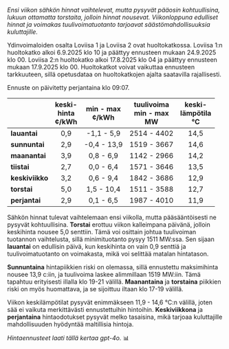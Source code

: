 *Ensi viikon sähkön hinnat vaihtelevat, mutta pysyvät pääosin kohtuullisina, lukuun ottamatta torstaita, jolloin hinnat nousevat. Viikonloppuna edulliset hinnat ja voimakas tuulivoimatuotanto tarjoavat säästömahdollisuuksia kuluttajille.*

Ydinvoimaloiden osalta Loviisa 1 ja Loviisa 2 ovat huoltokatkossa. Loviisa 1:n huoltokatko alkoi 6.9.2025 klo 10 ja päättyy ennusteen mukaan 24.9.2025 klo 00. Loviisa 2:n huoltokatko alkoi 17.8.2025 klo 04 ja päättyy ennusteen mukaan 17.9.2025 klo 00. Huoltokatkot voivat vaikuttaa ennusteen tarkkuuteen, sillä opetusdataa on huoltokatkojen ajalta saatavilla rajallisesti.

Ennuste on päivitetty perjantaina klo 09:07.

|           | keski-<br>hinta<br>¢/kWh | min - max<br>¢/kWh | tuulivoima<br>min - max<br>MW | keski-<br>lämpötila<br>°C |
|:-------------|:----------------:|:----------------:|:-------------:|:-------------:|
| **lauantai** | 0,9              | -1,1 - 5,9       | 2514 - 4402   | 14,5          |
| **sunnuntai**| 2,9              | -0,4 - 13,9      | 1519 - 3667   | 14,6          |
| **maanantai**| 3,9              | 0,8 - 6,9        | 1142 - 2966   | 14,2          |
| **tiistai**  | 2,7              | 0,0 - 6,4        | 1571 - 3646   | 13,5          |
| **keskiviikko**| 3,2            | 0,6 - 9,4        | 1842 - 3686   | 12,9          |
| **torstai**  | 5,0              | 1,5 - 10,4       | 1511 - 3588   | 12,7          |
| **perjantai**| 2,9              | 0,1 - 6,5        | 1987 - 4010   | 11,9          |

Sähkön hinnat tulevat vaihtelemaan ensi viikolla, mutta pääsääntöisesti ne pysyvät kohtuullisina. **Torstai** erottuu viikon kalleimpana päivänä, jolloin keskihinta nousee 5,0 senttiin. Tämä voi osittain johtua tuulivoiman tuotannon vaihtelusta, sillä minimituotanto pysyy 1511 MW:ssa. Sen sijaan **lauantai** on edullisin päivä, kun keskihinta on vain 0,9 senttiä ja tuulivoimatuotanto on voimakasta, mikä voi selittää matalan hintatason.

**Sunnuntaina** hintapiikkien riski on olemassa, sillä ennustettu maksimihinta nousee 13,9 c:iin, ja tuulivoima laskee alimmillaan 1519 MW:iin. Tämä tapahtuu erityisesti illalla klo 19-21 välillä. **Maanantaina** ja **torstaina** piikkien riski on myös huomattava, ja se sijoittuu iltaan klo 17-19 välillä. 

Viikon keskilämpötilat pysyvät enimmäkseen 11,9 - 14,6 °C:n välillä, joten sää ei vaikuta merkittävästi ennustettuihin hintoihin. **Keskiviikkona** ja **perjantaina** hintaodotukset pysyvät melko tasaisina, mikä tarjoaa kuluttajille mahdollisuuden hyödyntää maltillisia hintoja.

*Hintaennusteet laati tällä kertaa gpt-4o.* 📊
